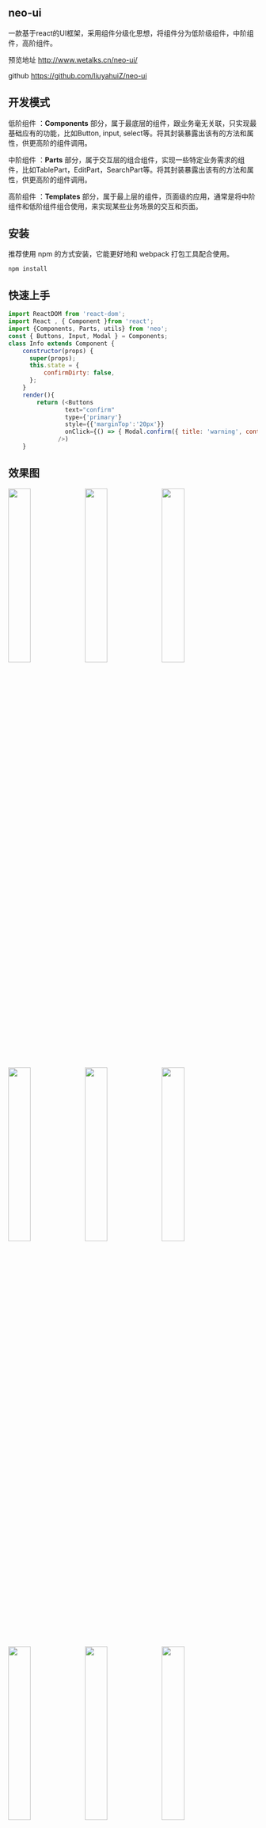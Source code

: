 ## neo-ui

一款基于react的UI框架，采用组件分级化思想，将组件分为低阶级组件，中阶组件，高阶组件。

预览地址 http://www.wetalks.cn/neo-ui/

github https://github.com/liuyahuiZ/neo-ui

## 开发模式

低阶组件 ：**Components** 部分，属于最底层的组件，跟业务毫无关联，只实现最基础应有的功能，比如Button, input, select等。将其封装暴露出该有的方法和属性，供更高阶的组件调用。

中阶组件 ：**Parts** 部分，属于交互层的组合组件，实现一些特定业务需求的组件，比如TablePart，EditPart，SearchPart等。将其封装暴露出该有的方法和属性，供更高阶的组件调用。

高阶组件 ：**Templates** 部分，属于最上层的组件，页面级的应用，通常是将中阶组件和低阶组件组合使用，来实现某些业务场景的交互和页面。

## 安装

推荐使用 npm 的方式安装，它能更好地和 webpack 打包工具配合使用。

```
npm install
```

## 快速上手

```javascript
import ReactDOM from 'react-dom';
import React , { Component }from 'react';
import {Components, Parts, utils} from 'neo';
const { Buttons, Input, Modal } = Components;
class Info extends Component {
    constructor(props) {
      super(props);
      this.state = {
          confirmDirty: false,
      };
    }
    render(){
        return (<Buttons
                text="confirm"
                type={'primary'}
                style={{'marginTop':'20px'}}
                onClick={() => { Modal.confirm({ title: 'warning', content: 'this is a warning', type: 'small' }, () => { alert('this is sure callback'); }, () => { alert('this is cancle callback'); }); }}
              />)
    }

```

## 效果图

<div>
<img width='30%' src="http://neo-blick.oss-cn-shanghai.aliyuncs.com/neo-1.png" />
<img width='30%' src="http://neo-blick.oss-cn-shanghai.aliyuncs.com/neo-2.png" />
<img width='30%' src="http://neo-blick.oss-cn-shanghai.aliyuncs.com/neo-3.png"/>
</div>

<div>
  <img width='30%' src="http://neo-blick.oss-cn-shanghai.aliyuncs.com/neo-4.png" />
  <img width='30%' src="http://neo-blick.oss-cn-shanghai.aliyuncs.com/neo-5.png" />
  <img width='30%' src="http://neo-blick.oss-cn-shanghai.aliyuncs.com/neo-6.png" />
</div>

<div>
  <img width='30%' src="http://neo-blick.oss-cn-shanghai.aliyuncs.com/neo-7.png" />
  <img width='30%' src="http://neo-blick.oss-cn-shanghai.aliyuncs.com/neo-8.png" />
  <img width='30%' src="http://neo-blick.oss-cn-shanghai.aliyuncs.com/neo-9.png" />
</div>
